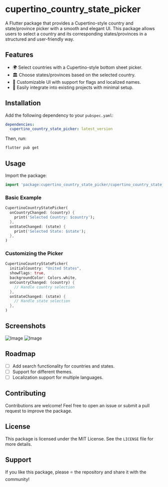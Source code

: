# cupertino_country_state_picker

A Flutter package that provides a Cupertino-style country and state/province picker with a smooth and elegant UI. This package allows users to select a country and its corresponding states/provinces in a structured and user-friendly way.

## Features
- 🌍 Select countries with a Cupertino-style bottom sheet picker.
- 🏛️ Choose states/provinces based on the selected country.
- 🎨 Customizable UI with support for flags and localized names.
- 🔄 Easily integrate into existing projects with minimal setup.

## Installation

Add the following dependency to your `pubspec.yaml`:

```yaml
dependencies:
  cupertino_country_state_picker: latest_version
```

Then, run:

```sh
flutter pub get
```

## Usage

Import the package:

```dart
import 'package:cupertino_country_state_picker/cupertino_country_state_picker.dart';
```

### Basic Example

```dart
CupertinoCountryStatePicker(
  onCountryChanged: (country) {
    print('Selected Country: $country');
  },
  onStateChanged: (state) {
    print('Selected State: $state');
  },
)
```

### Customizing the Picker

```dart
CupertinoCountryStatePicker(
  initialCountry: "United States",
  showFlags: true,
  backgroundColor: Colors.white,
  onCountryChanged: (country) {
    // Handle country selection
  },
  onStateChanged: (state) {
    // Handle state selection
  },
)
```

## Screenshots
![Image](https://github.com/user-attachments/assets/1c79a5b7-776b-4e99-b9e4-16cbb0365979)
![Image](https://github.com/user-attachments/assets/5abd6cc3-8eb2-4463-8698-d7f88e3d6f9f)

## Roadmap
- [ ] Add search functionality for countries and states.
- [ ] Support for different themes.
- [ ] Localization support for multiple languages.

## Contributing
Contributions are welcome! Feel free to open an issue or submit a pull request to improve the package.

## License

This package is licensed under the MIT License. See the `LICENSE` file for more details.

## Support
If you like this package, please ⭐ the repository and share it with the community!


